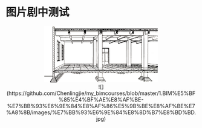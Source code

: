 # 图片剧中测试

<div align=center><img width="300" height="150" src="https://github.com/Chenlingjie/my_bimcourses/blob/master/1.BIM%E5%BF%85%E4%BF%AE%E8%AF%BE-%E7%BB%93%E6%9E%84%E8%AF%86%E5%9B%BE%E8%AF%BE%E7%A8%8B/images/%E7%BB%93%E6%9E%84%E8%8D%B7%E8%BD%BD.jpg"/>

<div align=center>![](https://github.com/Chenlingjie/my_bimcourses/blob/master/1.BIM%E5%BF%85%E4%BF%AE%E8%AF%BE-%E7%BB%93%E6%9E%84%E8%AF%86%E5%9B%BE%E8%AF%BE%E7%A8%8B/images/%E7%BB%93%E6%9E%84%E8%8D%B7%E8%BD%BD.jpg)